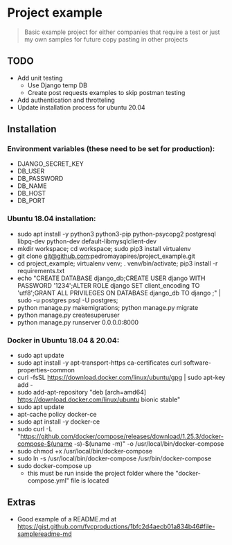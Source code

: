 # Project example
> Basic example project for either companies that require a test or just my own samples for future copy pasting in other projects

## TODO
* Add unit testing
    * Use Django temp DB
    * Create post requests examples to skip postman testing
* Add authentication and throtteling
* Update installation process for ubuntu 20.04

## Installation
### Environment variables (these need to be set for production):
* DJANGO_SECRET_KEY
* DB_USER
* DB_PASSWORD
* DB_NAME
* DB_HOST
* DB_PORT

### Ubuntu 18.04 installation:
* sudo apt install -y python3 python3-pip python-psycopg2 postgresql libpq-dev python-dev default-libmysqlclient-dev
* mkdir workspace; cd workspace; sudo pip3 install virtualenv
* git clone git@github.com:pedromayapires/project_example.git
* cd project_example; virtualenv venv; . venv/bin/activate; pip3 install -r requirements.txt
* echo "CREATE DATABASE django_db;CREATE USER django WITH PASSWORD '1234';ALTER ROLE django SET client_encoding TO 'utf8';GRANT ALL PRIVILEGES ON DATABASE django_db TO django ;" | sudo -u postgres psql -U postgres;
* python manage.py makemigrations; python manage.py migrate
* python manage.py createsuperuser
* python manage.py runserver 0.0.0.0:8000

### Docker in Ubuntu 18.04 & 20.04:
* sudo apt update
* sudo apt install -y apt-transport-https ca-certificates curl software-properties-common
* curl -fsSL https://download.docker.com/linux/ubuntu/gpg | sudo apt-key add -
* sudo add-apt-repository "deb [arch=amd64] https://download.docker.com/linux/ubuntu bionic stable"
* sudo apt update
* apt-cache policy docker-ce
* sudo apt install -y docker-ce
* sudo curl -L "https://github.com/docker/compose/releases/download/1.25.3/docker-compose-$(uname -s)-$(uname -m)" -o /usr/local/bin/docker-compose
* sudo chmod +x /usr/local/bin/docker-compose
* sudo ln -s /usr/local/bin/docker-compose /usr/bin/docker-compose
* sudo docker-compose up
    * this must be run inside the project folder where the "docker-compose.yml" file is located


## Extras
* Good example of a README.md at https://gist.github.com/fvcproductions/1bfc2d4aecb01a834b46#file-samplereadme-md